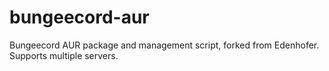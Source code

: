 # bungeecord-aur
Bungeecord AUR package and management script, forked from Edenhofer. Supports multiple servers.
